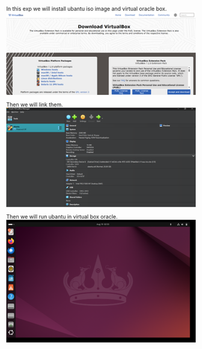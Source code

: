 In this exp we will install ubantu iso image and virtual oracle box.
![ivy](./images/image.png)

Then we will link them.
![vvyigi](./images/image-1.png)

Then we will run ubantu in virtual box oracle.
![ihyvi](./images/image-2.png)
